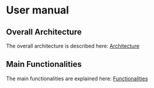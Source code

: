 # User manual

## Overall Architecture

The overall architecture is described here: [Architecture](users/architecture.md)

## Main Functionalities

The main functionalities are explained here: [Functionalities](users/functionalities.md)
